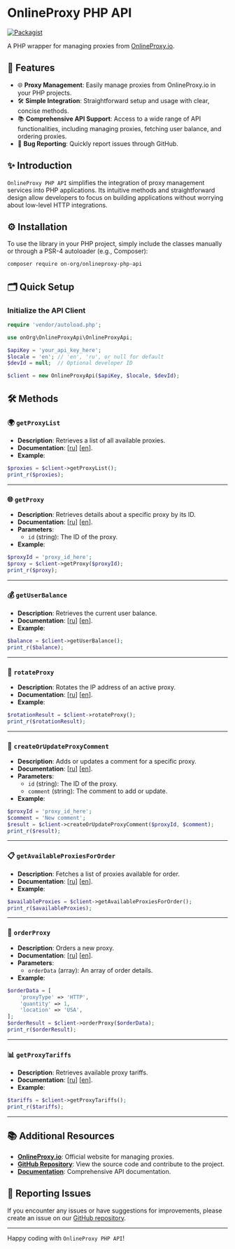 # OnlineProxy PHP API

[![Packagist](https://img.shields.io/packagist/v/on-org/onlineproxy-php-api.svg)](https://packagist.org/packages/on-org/onlineproxy-php-api)

A PHP wrapper for managing proxies from [OnlineProxy.io](https://onlineproxy.io).

## 🌟 Features

- 🌐 **Proxy Management**: Easily manage proxies from OnlineProxy.io in your PHP projects.
- 🛠️ **Simple Integration**: Straightforward setup and usage with clear, concise methods.
- 📚 **Comprehensive API Support**: Access to a wide range of API functionalities, including managing proxies, fetching user balance, and ordering proxies.
- 🐞 **Bug Reporting**: Quickly report issues through GitHub.

## ✨ Introduction

`OnlineProxy PHP API` simplifies the integration of proxy management services into PHP applications. Its intuitive methods and straightforward design allow developers to focus on building applications without worrying about low-level HTTP integrations.

## ⚙️ Installation

To use the library in your PHP project, simply include the classes manually or through a PSR-4 autoloader (e.g., Composer):

```bash
composer require on-org/onlineproxy-php-api
```

## 🗂 Quick Setup

### Initialize the API Client

```php
require 'vendor/autoload.php';

use onOrg\OnlineProxyApi\OnlineProxyApi;

$apiKey = 'your_api_key_here';
$locale = 'en'; // 'en', 'ru', or null for default
$devId = null;  // Optional developer ID

$client = new OnlineProxyApi($apiKey, $locale, $devId);
```

## 🛠️ Methods

### 🌍 `getProxyList`

- **Description**: Retrieves a list of all available proxies.
- **Documentation**: [[ru](https://onlineproxy.io/ru/documentation/api/get/proxies)] [[en](https://onlineproxy.io/documentation/api/get/proxies)].
- **Example**:

```php
$proxies = $client->getProxyList();
print_r($proxies);
```

---

### 🌐 `getProxy`

- **Description**: Retrieves details about a specific proxy by its ID.
- **Documentation**: [[ru](https://onlineproxy.io/ru/documentation/api/get/proxies_id_)] [[en](https://onlineproxy.io/documentation/api/get/proxies_id_)].
- **Parameters**:
    - `id` (string): The ID of the proxy.
- **Example**:

```php
$proxyId = 'proxy_id_here';
$proxy = $client->getProxy($proxyId);
print_r($proxy);
```

---

### 💰 `getUserBalance`

- **Description**: Retrieves the current user balance.
- **Documentation**: [[ru](https://onlineproxy.io/ru/documentation/api/get/balance)] [[en](https://onlineproxy.io/documentation/api/get/balance)].
- **Example**:

```php
$balance = $client->getUserBalance();
print_r($balance);
```

---

### 🔄 `rotateProxy`

- **Description**: Rotates the IP address of an active proxy.
- **Documentation**: [[ru](https://onlineproxy.io/ru/documentation/api/get/rotate)] [[en](https://onlineproxy.io/documentation/api/get/rotate)].
- **Example**:

```php
$rotationResult = $client->rotateProxy();
print_r($rotationResult);
```

---

### 💬 `createOrUpdateProxyComment`

- **Description**: Adds or updates a comment for a specific proxy.
- **Documentation**: [[ru](https://onlineproxy.io/ru/documentation/api/post/proxies_id__comment)] [[en](https://onlineproxy.io/documentation/api/post/proxies_id__comment)].
- **Parameters**:
    - `id` (string): The ID of the proxy.
    - `comment` (string): The comment to add or update.
- **Example**:

```php
$proxyId = 'proxy_id_here';
$comment = 'New comment';
$result = $client->createOrUpdateProxyComment($proxyId, $comment);
print_r($result);
```

---

### 📋 `getAvailableProxiesForOrder`

- **Description**: Fetches a list of proxies available for order.
- **Documentation**: [[ru](https://onlineproxy.io/ru/documentation/api/get/filters)] [[en](https://onlineproxy.io/documentation/api/get/filters)].
- **Example**:

```php
$availableProxies = $client->getAvailableProxiesForOrder();
print_r($availableProxies);
```

---

### 🛒 `orderProxy`

- **Description**: Orders a new proxy.
- **Documentation**: [[ru](https://onlineproxy.io/ru/documentation/api/post/order)] [[en](https://onlineproxy.io/documentation/api/post/order)].
- **Parameters**:
    - `orderData` (array): An array of order details.
- **Example**:

```php
$orderData = [
    'proxyType' => 'HTTP',
    'quantity' => 1,
    'location' => 'USA',
];
$orderResult = $client->orderProxy($orderData);
print_r($orderResult);
```

---

### 📊 `getProxyTariffs`

- **Description**: Retrieves available proxy tariffs.
- **Documentation**: [[ru](https://onlineproxy.io/ru/documentation/api/get/tariffs)] [[en](https://onlineproxy.io/documentation/api/get/tariffs)].
- **Example**:

```php
$tariffs = $client->getProxyTariffs();
print_r($tariffs);
```

---

## 📚 Additional Resources

- **[OnlineProxy.io](https://onlineproxy.io)**: Official website for managing proxies.
- **[GitHub Repository](https://github.com/on-org/onlineproxy-php-api)**: View the source code and contribute to the project.
- **[Documentation](https://docs.onlineproxy.io)**: Comprehensive API documentation.

## 🐞 Reporting Issues

If you encounter any issues or have suggestions for improvements, please create an issue on our [GitHub repository](https://github.com/on-org/onlineproxy-php-api/issues).

---

Happy coding with `OnlineProxy PHP API`!
